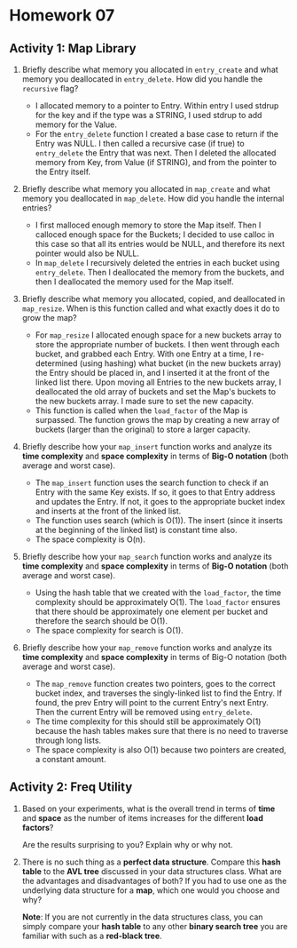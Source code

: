 # Homework 07

## Activity 1: Map Library

1. Briefly describe what memory you allocated in `entry_create` and what memory
   you deallocated in `entry_delete`. How did you handle the `recursive` flag?
	- I allocated memory to a pointer to Entry. Within entry I used stdrup for the key and if the type was a STRING, I used stdrup to add memory for the Value.
	- For the `entry_delete` function I created a base case to return if the Entry was NULL. I then called a recursive case (if true) to `entry_delete` the Entry that was next. Then I deleted the allocated memory from Key, from Value (if STRING), and from the pointer to the Entry itself.

2. Briefly describe what memory you allocated in `map_create` and what memory
   you deallocated in `map_delete`. How did you handle the internal entries?
	- I first malloced enough memory to store the Map itself. Then I calloced enough space for the Buckets; I decided to use calloc in this case so that all its entries would be NULL, and therefore its next pointer would also be NULL.
	- In `map_delete` I recursively deleted the entries in each bucket using `entry_delete`. Then I deallocated the memory from the buckets, and then I deallocated the memory used for the Map itself.

3. Briefly describe what memory you allocated, copied, and deallocated in
   `map_resize`. When is this function called and what exactly does it do to
   grow the map?
	- For `map_resize` I allocated enough space for a new buckets array to store the appropriate number of buckets. I then went through each bucket, and grabbed each Entry. With one Entry at a time, I re-determined (using hashing) what bucket (in the new buckets array) the Entry should be placed in, and I inserted it at the front of the linked list there. Upon moving all Entries to the new buckets array, I deallocated the old array of buckets and set the Map's buckets to the new buckets array. I made sure to set the new capacity.
	- This function is called when the `load_factor` of the Map is surpassed. The function grows the map by creating a new array of buckets (larger than the original) to store a larger capacity.

4. Briefly describe how your `map_insert` function works and analyze its **time
   complexity** and **space complexity** in terms of **Big-O notation** (both
   average and worst case).
	- The `map_insert` function uses the search function to check if an Entry with the same Key exists. If so, it goes to that Entry address and updates the Entry. If not, it goes to the appropriate bucket index and inserts at the front of the linked list.
	- The function uses search (which is O(1)). The insert (since it inserts at the beginning of the linked list) is constant time also.
	- The space complexity is O(n).

5. Briefly describe how your `map_search` function works and analyze its **time
   complexity** and **space complexity** in terms of **Big-O notation** (both
   average and worst case).
	- Using the hash table that we created with the `load_factor`, the time complexity should be approximately O(1). The `load_factor` ensures that there should be approximately one element per bucket and therefore the search should be O(1).
	- The space complexity for search is O(1).

6. Briefly describe how your `map_remove` function works and analyze its **time
   complexity** and **space complexity** in terms of Big-O notation (both
   average and worst case).
	- The `map_remove` function creates two pointers, goes to the correct bucket index, and traverses the singly-linked list to find the Entry. If found, the prev Entry will point to the current Entry's next Entry. Then the current Entry will be removed using `entry_delete`.
	- The time complexity for this should still be approximately O(1) because the hash tables makes sure that there is no need to traverse through long lists.
	- The space complexity is also O(1) because two pointers are created, a constant amount.
   
## Activity 2: Freq Utility

1. Based on your experiments, what is the overall trend in terms of **time**
   and **space** as the number of items increases for the different **load
   factors**?

    Are the results surprising to you? Explain why or why not.
    
2. There is no such thing as a **perfect data structure**. Compare this **hash
   table** to the **AVL tree** discussed in your data structures class. What
   are the advantages and disadvantages of both? If you had to use one as the
   underlying data structure for a **map**, which one would you choose and why?

    **Note**: If you are not currently in the data structures class, you can
    simply compare your **hash table** to any other **binary search tree** you
    are familiar with such as a **red-black tree**.

